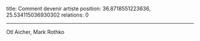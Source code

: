 title: Comment devenir artiste
position: 36.8718551223636, 25.534115036930302
relations: 0

---

Otl Aicher, Mark Rothko